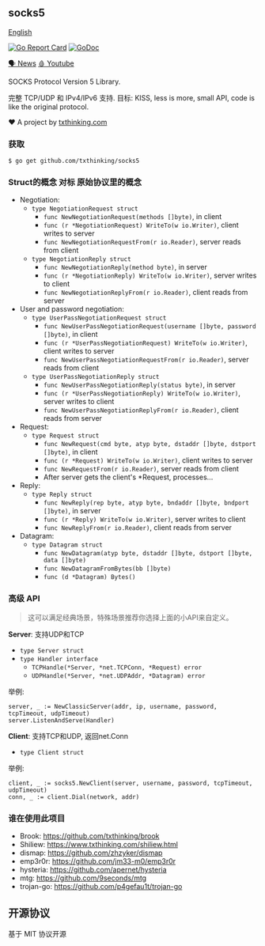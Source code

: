 ## socks5

[English](README.md)

[![Go Report Card](https://goreportcard.com/badge/github.com/txthinking/socks5)](https://goreportcard.com/report/github.com/txthinking/socks5)
[![GoDoc](https://godoc.org/github.com/txthinking/socks5?status.svg)](https://godoc.org/github.com/txthinking/socks5)

[🗣 News](https://t.me/s/txthinking_news)
[🩸 Youtube](https://www.youtube.com/txthinking)

SOCKS Protocol Version 5 Library.

完整 TCP/UDP 和 IPv4/IPv6 支持.
目标: KISS, less is more, small API, code is like the original protocol.

❤️ A project by [txthinking.com](https://www.txthinking.com)

### 获取
```
$ go get github.com/txthinking/socks5
```

### Struct的概念 对标 原始协议里的概念

* Negotiation:
    * `type NegotiationRequest struct`
        * `func NewNegotiationRequest(methods []byte)`, in client
        * `func (r *NegotiationRequest) WriteTo(w io.Writer)`, client writes to server
        * `func NewNegotiationRequestFrom(r io.Reader)`, server reads from client
    * `type NegotiationReply struct`
        * `func NewNegotiationReply(method byte)`, in server
        * `func (r *NegotiationReply) WriteTo(w io.Writer)`, server writes to client
        * `func NewNegotiationReplyFrom(r io.Reader)`, client reads from server
* User and password negotiation:
    * `type UserPassNegotiationRequest struct`
        * `func NewUserPassNegotiationRequest(username []byte, password []byte)`, in client
        * `func (r *UserPassNegotiationRequest) WriteTo(w io.Writer)`, client writes to server
        * `func NewUserPassNegotiationRequestFrom(r io.Reader)`, server reads from client
    * `type UserPassNegotiationReply struct`
        * `func NewUserPassNegotiationReply(status byte)`, in server
        * `func (r *UserPassNegotiationReply) WriteTo(w io.Writer)`, server writes to client
        * `func NewUserPassNegotiationReplyFrom(r io.Reader)`, client reads from server
* Request:
    * `type Request struct`
        * `func NewRequest(cmd byte, atyp byte, dstaddr []byte, dstport []byte)`, in client
        * `func (r *Request) WriteTo(w io.Writer)`, client writes to server
        * `func NewRequestFrom(r io.Reader)`, server reads from client
        * After server gets the client's *Request, processes...
* Reply:
    * `type Reply struct`
        * `func NewReply(rep byte, atyp byte, bndaddr []byte, bndport []byte)`, in server
        * `func (r *Reply) WriteTo(w io.Writer)`, server writes to client
        * `func NewReplyFrom(r io.Reader)`, client reads from server
* Datagram:
    * `type Datagram struct`
        * `func NewDatagram(atyp byte, dstaddr []byte, dstport []byte, data []byte)`
        * `func NewDatagramFromBytes(bb []byte)`
        * `func (d *Datagram) Bytes()`

### 高级 API

> 这可以满足经典场景，特殊场景推荐你选择上面的小API来自定义。

**Server**: 支持UDP和TCP

* `type Server struct`
* `type Handler interface`
    * `TCPHandle(*Server, *net.TCPConn, *Request) error`
    * `UDPHandle(*Server, *net.UDPAddr, *Datagram) error`

举例:

```
server, _ := NewClassicServer(addr, ip, username, password, tcpTimeout, udpTimeout)
server.ListenAndServe(Handler)
```

**Client**: 支持TCP和UDP, 返回net.Conn

* `type Client struct`

举例:

```
client, _ := socks5.NewClient(server, username, password, tcpTimeout, udpTimeout)
conn, _ := client.Dial(network, addr)
```


### 谁在使用此项目

-   Brook: https://github.com/txthinking/brook
-   Shiliew: https://www.txthinking.com/shiliew.html
-   dismap: https://github.com/zhzyker/dismap
-   emp3r0r: https://github.com/jm33-m0/emp3r0r
-   hysteria: https://github.com/apernet/hysteria
-   mtg: https://github.com/9seconds/mtg
-   trojan-go: https://github.com/p4gefau1t/trojan-go

## 开源协议

基于 MIT 协议开源
